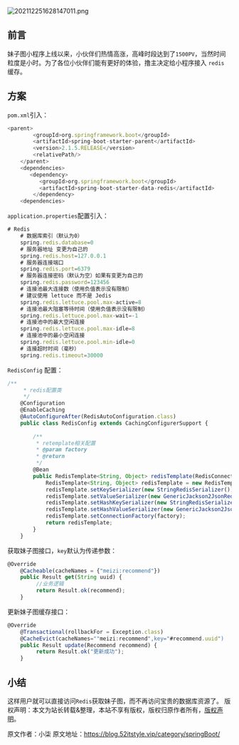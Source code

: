 


![202112251628147011.png](https://gitee.com/hezhiyuan007/java-study/raw/master/images/SpringBoot4/8ceb7068-0003-4b6f-81b8-766fa072104c.png)

## 前言

妹子图小程序上线以来，小伙伴们热情高涨，高峰时段达到了`1500PV`，当然时间粒度是小时。为了各位小伙伴们能有更好的体验，撸主决定给小程序接入 `redis` 缓存。

## 方案

`pom.xml`引入：

```js 
<parent>
        <groupId>org.springframework.boot</groupId>
        <artifactId>spring-boot-starter-parent</artifactId>
        <version>2.1.5.RELEASE</version>
        <relativePath/>
    </parent>
    <dependencies>
       <dependency>
          <groupId>org.springframework.boot</groupId>
          <artifactId>spring-boot-starter-data-redis</artifactId>
        </dependency>
    <dependencies>
```

`application.properties`配置引入：


```js 
# Redis
    # 数据库索引（默认为0）
    spring.redis.database=0
    # 服务器地址 变更为自己的
    spring.redis.host=127.0.0.1
    # 服务器连接端口
    spring.redis.port=6379
    # 服务器连接密码（默认为空）如果有变更为自己的
    spring.redis.password=123456
    # 连接池最大连接数（使用负值表示没有限制）
    # 建议使用 lettuce 而不是 Jedis
    spring.redis.lettuce.pool.max-active=8
    # 连接池最大阻塞等待时间（使用负值表示没有限制）
    spring.redis.lettuce.pool.max-wait=-1
    # 连接池中的最大空闲连接
    spring.redis.lettuce.pool.max-idle=8
    # 连接池中的最小空闲连接
    spring.redis.lettuce.pool.min-idle=0
    # 连接超时时间（毫秒）
    spring.redis.timeout=30000
```

`RedisConfig` 配置：


```js 
/**
     * redis配置类
     */
    @Configuration
    @EnableCaching
    @AutoConfigureAfter(RedisAutoConfiguration.class)
    public class RedisConfig extends CachingConfigurerSupport {
    
        /**
         * retemplate相关配置
         * @param factory
         * @return
         */
        @Bean
        public RedisTemplate<String, Object> redisTemplate(RedisConnectionFactory factory) {
            RedisTemplate<String, Object> redisTemplate = new RedisTemplate<>();
            redisTemplate.setKeySerializer(new StringRedisSerializer());
            redisTemplate.setValueSerializer(new GenericJackson2JsonRedisSerializer());
            redisTemplate.setHashKeySerializer(new StringRedisSerializer());
            redisTemplate.setHashValueSerializer(new GenericJackson2JsonRedisSerializer());
            redisTemplate.setConnectionFactory(factory);
            return redisTemplate;
        }
    }
```

获取妹子图接口，`key`默认为传递参数：


```js 
@Override
    @Cacheable(cacheNames = {"meizi:recommend"})
    public Result get(String uuid) {
         //业务逻辑
         return Result.ok(recommend);
    }
```

更新妹子图缓存接口：


```js 
@Override
    @Transactional(rollbackFor = Exception.class)
    @CacheEvict(cacheNames=""meizi:recommend",key="#recommend.uuid")
    public Result update(Recommend recommend) {
         return Result.ok("更新成功");
    }
```

## 小结

这样用户就可以直接访问`Redis`获取妹子图，而不再访问宝贵的数据库资源了。
版权声明：本文为站长转载&整理，本站不享有版权，版权归原作者所有，[版权声明](https://gitee.com/hezhiyuan007/java-notes/raw/master/disclaimer.md)。




原文作者：小柒 原文地址：https://blog.52itstyle.vip/category/springBoot/